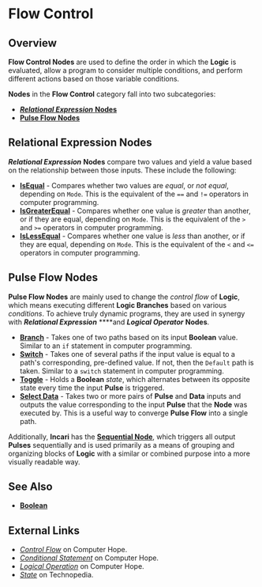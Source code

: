 # Flow Control

## Overview

**Flow Control Nodes** are used to define the order in which the **Logic** is evaluated, allow a program to consider multiple conditions, and perform different actions based on those variable conditions.

**Nodes** in the **Flow Control** category fall into two subcategories:

* [_**Relational Expression**_ **Nodes**](https://docs.incari.com/incari-studio/toolbox/flow-control#relational-expression-nodes)
* [**Pulse Flow Nodes**](https://docs.incari.com/incari-studio/toolbox/flow-control#pulse-flow-nodes)

## Relational Expression Nodes

_**Relational Expression**_ **Nodes** compare two values and yield a value based on the relationship between those inputs. These include the following:

* [**IsEqual**](is-equal.md) - Compares whether two values are _equal_, or _not equal_, depending on `Mode`. This is the equivalent of the `==` and `!=` operators in computer programming.
* [**IsGreaterEqual**](is-greater-equal.md) - Compares whether one value is _greater_ than another, or if they are equal, depending on `Mode`. This is the equivalent of the `>` and `>=` operators in computer programming.
* [**IsLessEqual**](is-less-equal.md) - Compares whether one value is _less_ than another, or if they are equal, depending on `Mode`. This is the equivalent of the `<` and `<=` operators in computer programming.

## Pulse Flow Nodes

**Pulse Flow Nodes** are mainly used to change the _control flow_ of **Logic**, which means executing different **Logic Branches** based on various _conditions_. To achieve truly dynamic programs, they are used in synergy with _**Relational Expression**_ ****and _**Logical Operator**_ **Nodes**.

* [**Branch**](branch.md) - Takes one of two paths based on its input **Boolean** value. Similar to an `if` statement in computer programming.
* [**Switch**](switch.md) - Takes one of several paths if the input value is equal to a path's corresponding, pre-defined value. If not, then the `Default` path is taken. Similar to a `switch` statement in computer programming.
* [**Toggle**](toggle.md) - Holds a **Boolean** _state_, which alternates between its opposite state every time the input **Pulse** is triggered.
* [**Select Data**](select-data.md) - Takes two or more pairs of **Pulse** and **Data** inputs and outputs the value corresponding to the input **Pulse** that the **Node** was executed by. This is a useful way to converge **Pulse Flow** into a single path.

Additionally, **Incari** has the [**Sequential Node**](sequential.md), which triggers all output **Pulses** sequentially and is used primarily as a means of grouping and organizing blocks of **Logic** with a similar or combined purpose into a more visually readable way.

## See Also

* [**Boolean**](../math/boolean/)

## External Links

* [_Control Flow_](https://www.computerhope.com/jargon/c/contflow.htm) on Computer Hope.
* [_Conditional Statement_](https://www.computerhope.com/jargon/c/contstat.htm) on Computer Hope.
* [_Logical Operation_](https://www.computerhope.com/jargon/l/logioper.htm) on Computer Hope.
* [_State_](https://www.techopedia.com/definition/696/state-computer-science) on Technopedia.

